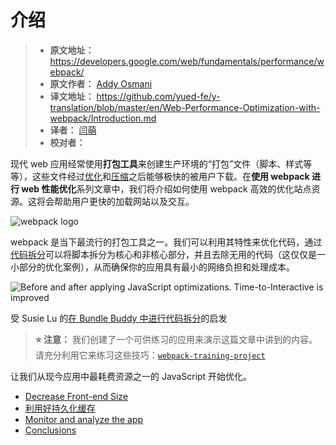 
# 介绍

> - **原文地址：** https://developers.google.com/web/fundamentals/performance/webpack/
> - **原文作者：** [Addy Osmani](https://developers.google.com/web/resources/contributors/addyosmani)
> - **译文地址：** https://github.com/yued-fe/y-translation/blob/master/en/Web-Performance-Optimization-with-webpack/Introduction.md
> - **译者：** [闫萌](https://github.com/yanyixin)
> - **校对者：**

现代 web 应用经常使用**打包工具**来创建生产环境的“打包”文件（脚本、样式等等），这些文件经过[优化](https://developers.google.com/web/fundamentals/performance/optimizing-content-efficiency/javascript-startup-optimization)和[压缩](https://developers.google.com/web/fundamentals/performance/optimizing-content-efficiency/optimize-encoding-and-transfer)之后能够极快的被用户下载。在**使用 webpack 进行 web 性能优化**系列文章中，我们将介绍如何使用 webpack 高效的优化站点资源。这将会帮助用户更快的加载网站以及交互。

![webpack logo](https://developers.google.com/web/fundamentals/performance/webpack/webpack-logo.png)

webpack 是当下最流行的打包工具之一。我们可以利用其特性来优化代码，通过[代码拆分](https://developers.google.com/web/fundamentals/performance/webpack/use-long-term-caching#lazy-loading)可以将脚本拆分为核心和非核心部分，并且去除无用的代码（这仅仅是一小部分的优化案例），从而确保你的应用具有最小的网络负担和处理成本。

![Before and after applying JavaScript
  optimizations. Time-to-Interactive is improved](https://developers.google.com/web/fundamentals/performance/webpack/code-splitting.png)

受 Susie Lu 的[在 Bundle Buddy 中进行代码拆分](http://www.susielu.com/data-viz/bundle-buddy)的启发

> **⭐️ 注意：** 我们创建了一个可供练习的应用来演示这篇文章中讲到的内容。请充分利用它来练习这些技巧：[`webpack-training-project`](https://github.com/GoogleChromeLabs/webpack-training-project)

让我们从现今应用中最耗费资源之一的 JavaScript 开始优化。

* [Decrease Front-end Size](https://developers.google.com/web/fundamentals/performance/webpack/decrease-frontend-size)
* [利用好持久化缓存](https://github.com/yued-fe/y-translation/blob/master/en/Web-Performance-Optimization-with-webpack/Make-Use-of-Long-term-Caching.md)
* [Monitor and analyze the app](https://developers.google.com/web/fundamentals/performance/webpack/monitor-and-analyze)
* [Conclusions](https://developers.google.com/web/fundamentals/performance/webpack/conclusion)
